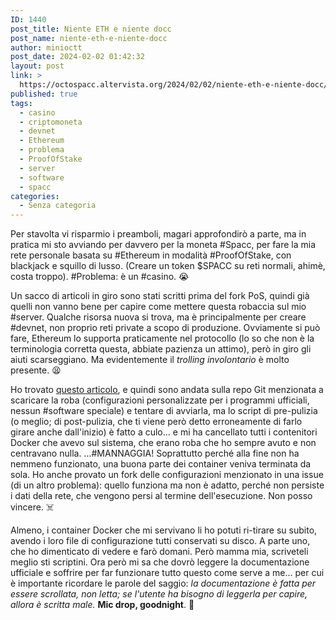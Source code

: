 ```yaml
---
ID: 1440
post_title: Niente ETH e niente docc
post_name: niente-eth-e-niente-docc
author: minioctt
post_date: 2024-02-02 01:42:32
layout: post
link: >
  https://octospacc.altervista.org/2024/02/02/niente-eth-e-niente-docc/
published: true
tags:
  - casino
  - criptomoneta
  - devnet
  - Ethereum
  - problema
  - ProofOfStake
  - server
  - software
  - spacc
categories:
  - Senza categoria
---
```

<!-- wp:paragraph -->
<p>Per stavolta vi risparmio i preamboli, magari approfondirò a parte, ma in pratica mi sto avviando per davvero per la moneta #Spacc, per fare la mia rete personale basata su #Ethereum in modalità #ProofOfStake, con blackjack e squillo di lusso. (Creare un token $SPACC su reti normali, ahimè, costa troppo). #Problema: è un #casino. 😭</p>
<!-- /wp:paragraph -->

<!-- wp:paragraph -->
<p>Un sacco di articoli in giro sono stati scritti prima del fork PoS, quindi già quelli non vanno bene per capire come mettere questa robaccia sul mio #server. Qualche risorsa nuova si trova, ma è principalmente per creare #devnet, non proprio reti private a scopo di produzione. Ovviamente si può fare, Ethereum lo supporta praticamente nel protocollo (lo so che non è la terminologia corretta questa, abbiate pazienza un attimo), però in giro gli aiuti scarseggiano. Ma evidentemente il <em>trolling involontario</em> è molto presente. 😫</p>
<!-- /wp:paragraph -->

<!-- wp:paragraph -->
<p>Ho trovato <a href="https://docs.prylabs.network/docs/advanced/proof-of-stake-devnet">questo articolo</a>, e quindi sono andata sulla repo Git menzionata a scaricare la roba (configurazioni personalizzate per i programmi ufficiali, nessun #software speciale) e tentare di avviarla, ma lo script di pre-pulizia (o meglio; di post-pulizia, che ti viene però detto erroneamente di farlo girare anche dall'inizio) è fatto a culo... e mi ha cancellato tutti i contenitori Docker che avevo sul sistema, che erano roba che ho sempre avuto e non centravano nulla. ...#MANNAGGIA! Soprattutto perché alla fine non ha nemmeno funzionato, una buona parte dei container veniva terminata da sola. Ho anche provato un fork delle configurazioni menzionato in una issue (di un altro problema): quello funziona ma non è adatto, perché non persiste i dati della rete, che vengono persi al termine dell'esecuzione. Non posso vincere. ☠️</p>
<!-- /wp:paragraph -->

<!-- wp:paragraph -->
<p>Almeno, i container Docker che mi servivano li ho potuti ri-tirare su subito, avendo i loro file di configurazione tutti conservati su disco. A parte uno, che ho dimenticato di vedere e farò domani. Però mamma mia, scriveteli meglio sti scriptini. Ora però mi sa che dovrò leggere la documentazione ufficiale e soffrire per far funzionare tutto questo come serve a me... per cui è importante ricordare le parole del saggio: <em>la documentazione è fatta per essere scrollata, non letta; se l'utente ha bisogno di leggerla per capire, allora è scritta male.</em> <strong>Mic drop, goodnight</strong>. 🥱</p>
<!-- /wp:paragraph -->